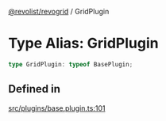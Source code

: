 [@revolist/revogrid](README.md) / GridPlugin

# Type Alias: GridPlugin

```ts
type GridPlugin: typeof BasePlugin;
```

## Defined in

[src/plugins/base.plugin.ts:101](https://github.com/revolist/revogrid/blob/0b52000f7477669f9da5b2b768b7ac1b608db9f9/src/plugins/base.plugin.ts#L101)
